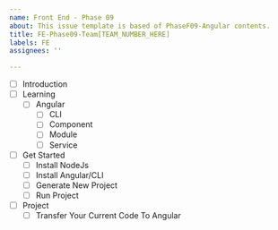 ```yaml
---
name: Front End - Phase 09
about: This issue template is based of PhaseF09-Angular contents.
title: FE-Phase09-Team[TEAM_NUMBER_HERE]
labels: FE
assignees: ''

---
```


- [ ] Introduction
- [ ] Learning
  - [ ] Angular
    - [ ] CLI
    - [ ] Component
    - [ ] Module
    - [ ] Service
- [ ] Get Started
  - [ ] Install NodeJs
  - [ ] Install Angular/CLI
  - [ ] Generate New Project
  - [ ] Run Project
- [ ] Project
    - [ ] Transfer Your Current Code To Angular
